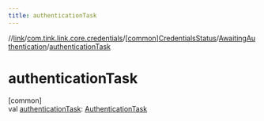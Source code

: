 ```yaml
---
title: authenticationTask
---
```

//[link](../../../../index.html)/[com.tink.link.core.credentials](../../index.html)/[[common]CredentialsStatus](../index.html)/[AwaitingAuthentication](index.html)/[authenticationTask](authentication-task.html)



# authenticationTask



[common]\
val [authenticationTask](authentication-task.html): [AuthenticationTask](../../../com.tink.link.authentication/[common]-authentication-task/index.html)




